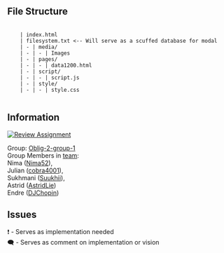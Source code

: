 <h2>
    File Structure
</h2>
<pre>
    <code class="has-line-data" data-line-start="2" data-line-end="10" class="language-sh">
    | index.html
    | filesystem.txt <-- Will serve as a scuffed database for modal 
    | - | media/
    | - | - | Images
    | - | pages/
    | - | - | data1200.html
    | - | script/
    | - | - | script.js
    | - | style/
    | - | - | style.css
    </code>
</pre>

<h2>
    Information
</h2>
<p>
    <a href="https://oslomet.instructure.com/courses/26764/assignments/81010">
        <img src="https://classroom.github.com/assets/deadline-readme-button-24ddc0f5d75046c5622901739e7c5dd533143b0c8e959d652212380cedb1ea36.svg" alt="Review Assignment">
    </a></br>
    <div>
    Group: <a href="https://oslomet.instructure.com/groups/113121">Oblig-2-group-1</a> </br>
    Group Members in <a href="https://github.com/orgs/OsloMet-web/teams/noot-noot">team</a>:  </br>
    Nima (<a href="https://github.com/Nima52">Nima52</a>), </br>
    Julian (<a href="https://github.com/cobra4001">cobra4001</a>), </br>
    Sukhmani (<a href="https://github.com/Suukhii">Suukhii</a>), </br>
    Astrid (<a href="https://github.com/AstridLie">AstridLie</a>) </br>
    Endre (<a href="https://github.com/DJChopin">DJChopin</a>) 
    </div>
</p>

<h2>
    Issues
</h2>
<p>
    ❗ - Serves as implementation needed </br>
    🗨️ - Serves as comment on implementation or vision
</p>
